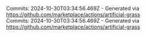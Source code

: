 Commits: 2024-10-30T03:34:56.469Z - Generated via https://github.com/marketplace/actions/artificial-grass
<br>
Commits: 2024-10-30T03:34:56.469Z - Generated via https://github.com/marketplace/actions/artificial-grass
<br>
